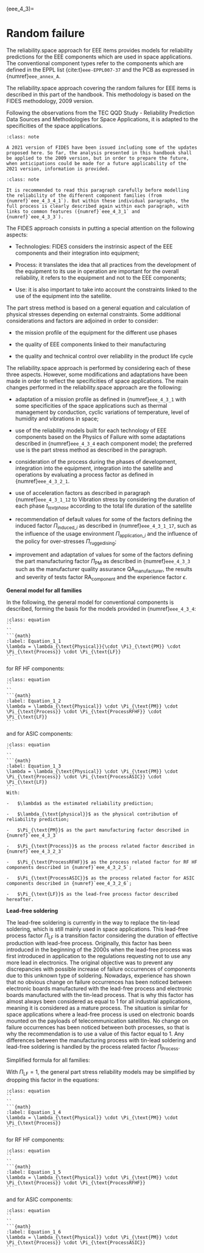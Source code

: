(eee_4_3)=
# Random failure


The reliability.space approach for EEE items provides models for reliability predictions for the EEE components which are used in space applications. The conventional component types refer to the components which are defined in the EPPL list {cite:t}`eee-EPPL007-37` and the PCB as expressed in {numref}`eee_annex_A`.

The reliability.space approach covering the random failures for EEE items is described in this part of the handbook. This methodology is based on the FIDES methodology, 2009 version.

Following the observations from the TEC QQD Study - Reliability Prediction Data Sources and Methodologies for Space Applications, it is adapted to the specificities of the space applications.

```{admonition} Note 1
:class: note

A 2021 version of FIDES have been issued including some of the updates proposed here. So far, the analysis presented in this handbook shall be applied to the 2009 version, but in order to prepare the future, when anticipations could be made for a future applicability of the 2021 version, information is provided.
```

```{admonition} Note 2
:class: note

It is recommended to read this paragraph carefully before modelling the reliability of the different component families (from {numref}`eee_4_3_4_1`). But within these individual paragraphs, the full process is clearly described again within each paragraph, with links to common features ({numref}`eee_4_3_1` and {numref}`eee_4_3_3`).
```

The FIDES approach consists in putting a special attention on the following aspects:

-   Technologies: FIDES considers the instrinsic aspect of the EEE components and their integration into equipment;

-   Process: it translates the idea that all practices from the development of the equipment to its use in operation are important for the overall reliability, it refers to the equipment and not to the EEE components;

-   Use: it is also important to take into account the constraints linked to the use of the equipment into the satellite.

The part stress method is based on a general equation and calculation of physical stresses depending on external constraints. Some additional considerations and factors are adjoined in order to consider:

-   the mission profile of the equipment for the different use phases

-   the quality of EEE components linked to their manufacturing

-   the quality and technical control over reliability in the product life cycle

The reliability.space approach is performed by considering each of these three aspects. However, some modifications and adaptations have been made in order to reflect the specificities of space applications. The main changes performed in the reliability.space approach are the following:

-   adaptation of a mission profile as defined in {numref}`eee_4_3_1` with some specificities of the space applications such as thermal management by conduction, cyclic variations of temperature, level of humidity and vibrations in space;

-   use of the reliability models built for each technology of EEE components based on the Physics of Failure with some adaptations described in {numref}`eee_4_3_4` each component model; the preferred use is the part stress method as described in the paragraph.

-   consideration of the process during the phases of development, integration into the equipment, integration into the satellite and operations by evaluating a process factor as defined in {numref}`eee_4_3_2_1`.

-   use of acceleration factors as described in paragraph {numref}`eee_4_3_1_12` to Vibration stress by considering the duration of each phase $t_{text{phase}}$ according to the total life duration of the satellite

-   recommendation of default values for some of the factors defining the induced factor $\Pi_{\text{induced}\_i}$ as described in {numref}`eee_4_3_1_17`, such as the influence of the usage environment $\Pi_{\text{application}\_i}$ and the influence of the policy for over-stresses $\Pi_{\text{ruggedising}}$;

-   improvement and adaptation of values for some of the factors defining the part manufacturing factor $\Pi_{\text{PM}}$ as described in {numref}`eee_4_3_3` such as the manufacturer quality assurance $\text{QA}_{\text{manufacturer}}$, the results and severity of tests factor $\text{RA}_{\text{component}}$ and the experience factor $\epsilon$.

**General model for all families**

In the following, the general model for conventional components is described, forming the basis for the models provided in {numref}`eee_4_3_4`:

````{admonition} Equation
:class: equation
``
``  
```{math}
:label: Equation_1_1
\lambda = \lambda_{\text{Physical}}{\cdot \Pi}_{\text{PM}} \cdot \Pi_{\text{Process}} \cdot \Pi_{\text{LF}}
```
````

for RF HF components:

````{admonition} Equation
:class: equation
``
``  
```{math}
:label: Equation_1_2
\lambda = \lambda_{\text{Physical}} \cdot \Pi_{\text{PM}} \cdot \Pi_{\text{Process}} \cdot \Pi_{\text{ProcessRFHF}} \cdot \Pi_{\text{LF}}
```
````

and for ASIC components:

````{admonition} Equation
:class: equation
``
``  
```{math}
:label: Equation_1_3
\lambda = \lambda_{\text{Physical}} \cdot \Pi_{\text{PM}} \cdot \Pi_{\text{Process}} \cdot \Pi_{\text{ProcessASIC}} \cdot \Pi_{\text{LF}}
```
With:

-   $\lambda$ as the estimated reliability prediction;

-   $\lambda_{\text{physical}}$ as the physical contribution of reliability prediction;

-   $\Pi_{\text{PM}}$ as the part manufacturing factor described in {numref}`eee_4_3_3`

-   $\Pi_{\text{Process}}$ as the process related factor described in {numref}`eee_4_3_2_3`

-   $\Pi_{\text{ProcessRFHF}}$ as the process related factor for RF HF components described in {numref}`eee_4_3_2_5`;

-   $\Pi_{\text{ProcessASIC}}$ as the process related factor for ASIC components described in {numref}`eee_4_3_2_6`;

-   $\Pi_{\text{LF}}$ as the lead-free process factor described hereafter.
````

**Lead-free soldering**

The lead-free soldering is currently in the way to replace the tin-lead soldering, which is still mainly used in space applications. This lead-free process factor $\Pi_{\text{LF}}$ is a transition factor considering the duration of effective production with lead-free process. Originally, this factor has been introduced in the beginning of the 2000s when the lead-free process was first introduced in application to the regulations requesting not to use any more lead in electronics. The original objective was to prevent any discrepancies with possible increase of failure occurrences of components due to this unknown type of soldering. Nowadays, experience has shown that no obvious change on failure occurrences has been noticed between electronic boards manufactured with the lead-free process and electronic boards manufactured with the tin-lead process. That is why this factor has almost always been considered as equal to 1 for all industrial applications, meaning it is considered as a mature process. The situation is similar for space applications where a lead-free process is used on electronic boards mounted on the payloads of telecommunication satellites. No change on failure occurrences has been noticed between both processes, so that is why the recommendation is to use a value of this factor equal to 1. Any differences between the manufacturing process with tin-lead soldering and lead-free soldering is handled by the process related factor $\Pi_{\text{Process}}$.

Simplified formula for all families:

With $\Pi_{\text{LF}} = 1$, the general part stress reliability models may be simplified by dropping this factor in the equations:

````{admonition} Equation
:class: equation
``
``  
```{math}
:label: Equation_1_4
\lambda = \lambda_{\text{Physical}} \cdot \Pi_{\text{PM}} \cdot \Pi_{\text{Process}}
```
````

for RF HF components:

````{admonition} Equation
:class: equation
``
``  
```{math}
:label: Equation_1_5
\lambda = \lambda_{\text{Physical}} \cdot \Pi_{\text{PM}} \cdot \Pi_{\text{Process}} \cdot \Pi_{\text{ProcessRFHF}}
```
````

and for ASIC components:

````{admonition} Equation
:class: equation
``
``  
```{math}
:label: Equation_1_6
\lambda = \lambda_{\text{Physical}} \cdot \Pi_{\text{PM}} \cdot \Pi_{\text{Process}} \cdot \Pi_{\text{ProcessASIC}}
```
````


